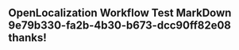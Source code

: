 <properties
ms.topic="hero-topic1"
ms.test1="hero-topic"
ms.test2="test"/>

## OpenLocalization Workflow Test MarkDown 9e79b330-fa2b-4b30-b673-dcc90ff82e08 thanks!
